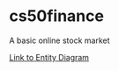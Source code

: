 # cs50finance
A basic online stock market

<a href="https://lucid.app/lucidchart/5b68455f-4c7a-43cc-a177-9f4ad31d71c6/edit?invitationId=inv_fa155c0c-ed3a-484a-83ca-5a545c6af2e2#">Link to Entity Diagram</a> 
